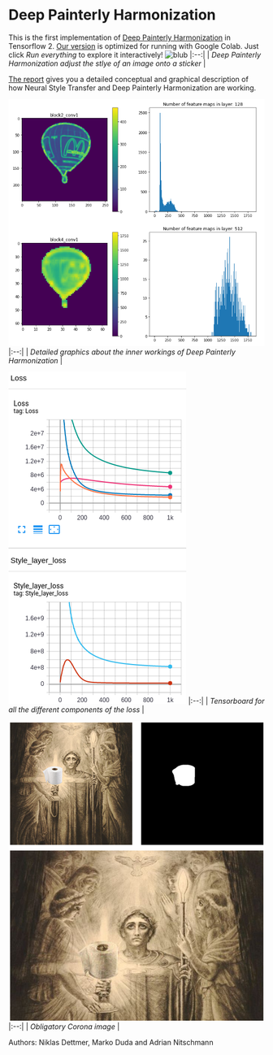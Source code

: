 # Deep Painterly Harmonization
This is the first implementation of [Deep Painterly Harmonization](https://arxiv.org/abs/1804.03189) in Tensorflow 2. [Our version](https://github.com/drduda/DeepPainterlyHarmonization/blob/master/Model_of_Deep_Painterly_Harmonization.ipynb) is optimized for running with Google Colab. Just click *Run everything* to explore it interactively!  ![blub](https://content.spiceworksstatic.com/service.community/p/post_images/0000339009/5c1652fa/attached_image/Spiceworks.jpg)
|:--:| 
| *Deep Painterly Harmonization adjust the stlye of an image onto a sticker* |

[The report](https://github.com/drduda/DeepPainterlyHarmonization/blob/master/Report%20of%20Deep%20Painterly%20Harmonization.ipynb) gives you a detailed conceptual and graphical description of how Neural Style Transfer and Deep Painterly Harmonization are working. 

![blub1](https://github.com/drduda/DeepPainterlyHarmonization/blob/master/images/detailed_graphics.png)
|:--:| 
| *Detailed graphics about the inner workings of Deep Painterly Harmonization* |

![blub2](https://github.com/drduda/DeepPainterlyHarmonization/blob/master/images/tensorboard.png)
|:--:| 
| *Tensorboard for all the different components of the loss* |

![blub2](https://github.com/drduda/DeepPainterlyHarmonization/blob/master/images/obligatory_corona_image.png)
|:--:| 
| *Obligatory Corona image* |


Authors: Niklas Dettmer, Marko Duda and Adrian Nitschmann
